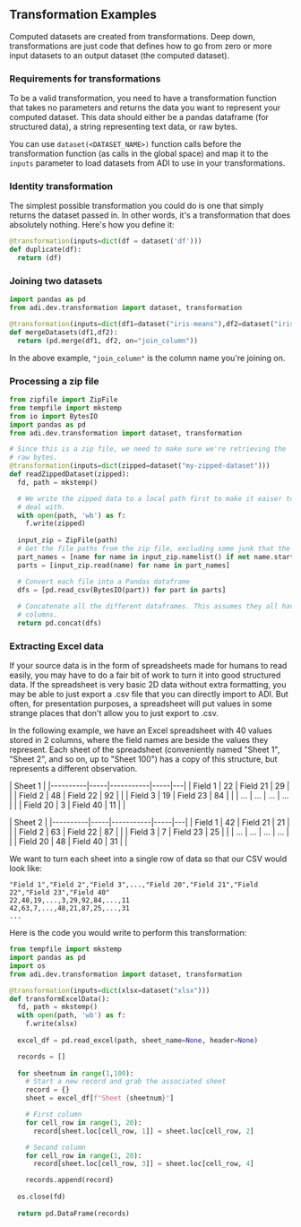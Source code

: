 ## Transformation Examples

Computed datasets are created from transformations. Deep down, transformations are just code
that defines how to go from zero or more input datasets to an output dataset (the computed
dataset).

### Requirements for transformations

To be a valid transformation, you need to have a transformation function that takes no parameters
and returns the data you want to represent your computed dataset. This data should either be
a pandas dataframe (for structured data), a string representing text data, or raw bytes.

You can use `dataset(<DATASET_NAME>)` function calls before the transformation function (as
calls in the global space) and map it to the `inputs` parameter to load datasets from ADI to use in your transformations.

### Identity transformation

The simplest possible transformation you could do is one that simply returns the dataset passed
in. In other words, it's a transformation that does absolutely nothing. Here's how you define it:

```python
@transformation(inputs=dict(df = dataset('df')))
def duplicate(df):
  return (df)  
```

### Joining two datasets

```python
import pandas as pd
from adi.dev.transformation import dataset, transformation

@transformation(inputs=dict(df1=dataset("iris-means"),df2=dataset("iris-colors")))
def mergeDatasets(df1,df2):
  return (pd.merge(df1, df2, on="join_column"))
```

In the above example, `"join_column"` is the column name you're joining on. 

### Processing a zip file

```python
from zipfile import ZipFile
from tempfile import mkstemp
from io import BytesIO
import pandas as pd
from adi.dev.transformation import dataset, transformation

# Since this is a zip file, we need to make sure we're retrieving the
# raw bytes.
@transformation(inputs=dict(zipped=dataset("my-zipped-dataset")))
def readZippedDataset(zipped):
  fd, path = mkstemp()

  # We write the zipped data to a local path first to make it eaiser to
  # deal with.
  with open(path, 'wb') as f:
    f.write(zipped)
  
  input_zip = ZipFile(path)
  # Get the file paths from the zip file, excluding some junk that the OS can put in
  part_names = [name for name in input_zip.namelist() if not name.startswith('__')]
  parts = [input_zip.read(name) for name in part_names]

  # Convert each file into a Pandas dataframe
  dfs = [pd.read_csv(BytesIO(part)) for part in parts]
  
  # Concatenate all the different dataframes. This assumes they all have the same
  # columns.
  return pd.concat(dfs)
```

### Extracting Excel data

If your source data is in the form of spreadsheets made for humans to read easily, you
may have to do a fair bit of work to turn it into good structured data. If the spreadsheet
is very basic 2D data without extra formatting, you may be able to just export a .csv file
that you can directly import to ADI. But often, for presentation purposes, a spreadsheet
will put values in some strange places that don't allow you to just export to .csv.

In the following example, we have an Excel spreadsheet with 40 values stored in 2 columns, where
the field names are beside the values they represent. Each sheet of the spreadsheet (conveniently
named "Sheet 1", "Sheet 2", and so on, up to "Sheet 100") has a copy of this structure, but
represents a different observation.

| Sheet 1  |
|----------|-----|-----------|-----|---|
| Field 1  | 22  | Field 21  | 29  |   |
| Field 2  | 48  | Field 22  | 92  |   |
| Field 3  | 19  | Field 23  | 84  |   |
| ...      | ... | ...       | ... |   |
| Field 20 | 3   | Field 40  | 11  |   |

| Sheet 2  |
|----------|-----|-----------|-----|---|
| Field 1  | 42  | Field 21  | 21  |   |
| Field 2  | 63  | Field 22  | 87  |   |
| Field 3  | 7   | Field 23  | 25  |   |
| ...      | ... | ...       | ... |   |
| Field 20 | 48  | Field 40  | 31  |   |

We want to turn each sheet into a single row of data so that our CSV would look like:

```csv
"Field 1","Field 2","Field 3",...,"Field 20","Field 21","Field 22","Field 23","Field 40"
22,48,19,...,3,29,92,84,...,11
42,63,7,...,48,21,87,25,...,31
...
```

Here is the code you would write to perform this transformation:

```python
from tempfile import mkstemp
import pandas as pd
import os
from adi.dev.transformation import dataset, transformation

@transformation(inputs=dict(xlsx=dataset("xlsx")))
def transformExcelData():
  fd, path = mkstemp()
  with open(path, 'wb') as f:
    f.write(xlsx)
  
  excel_df = pd.read_excel(path, sheet_name=None, header=None)

  records = []
  
  for sheetnum in range(1,100):
    # Start a new record and grab the associated sheet
    record = {}
    sheet = excel_df[f"Sheet {sheetnum}"]

    # First column
    for cell_row in range(1, 20):
      record[sheet.loc[cell_row, 1]] = sheet.loc[cell_row, 2]

    # Second column
    for cell_row in range(1, 20):
      record[sheet.loc[cell_row, 3]] = sheet.loc[cell_row, 4]

    records.append(record)
  
  os.close(fd)
  
  return pd.DataFrame(records)
```
